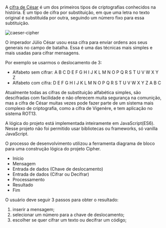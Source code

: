 ﻿A [cifra de César](https://pt.wikipedia.org/wiki/Cifra_de_C%C3%A9sar) é um dos primeiros tipos de criptografias conhecidos na história. É um tipo de cifra por substituição, em que uma letra no texto original é substituída por outra, seguindo um número fixo para essa subtituição.

![caeser-cipher](https://upload.wikimedia.org/wikipedia/commons/thumb/2/2b/Caesar3.svg/2000px-Caesar3.svg.png)

O imperador Júlio César usou essa cifra para enviar ordens aos seus generais no campo de batalha. Essa é uma das técnicas mais simples e mais usadas para cifrar mensagens.

Por exemplo se usarmos o deslocamento de 3:

* Alfabeto sem cifrar: A B C D E F G H I J K L M N O P Q R S T U V W X Y Z
* Alfabeto com cifra:  D E F G H I J K L M N O P Q R S T U V W X Y Z A B C

Atualmente todas as cifras de substituição alfabética simples, são descifradas com facilidade e não oferecem muita segurança na comunição, mas a cifra de César muitas vezes pode fazer parte de um sistema mais complexo de criptografia, como a cifra de Vigenère, e tem aplicação no sistema ROT13.

A lógica do projeto está implementada inteiramente em JavaScript(ES6).
Nesse projeto não foi permitido usar bibliotecas ou frameworks, só
vanilla JavaScript.

O processo de desenvolvimento utilizou a ferramenta diagrama de bloco para uma construção lógica do projeto Cipher.

* Início
* Mensagem
* Entrada de dados (Chave de deslocamento)
* Entrada de dados (Cifrar ou Decifrar)
* Processamento
* Resultado
* Fim


O usuário deve seguir 3 passos para obter o resultado:
1) inserir a mensagem;
2) selecionar um número para a chave de deslocamento;
3) escolher se quer cifrar um texto ou decifrar um código;